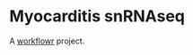# Myocarditis snRNAseq

A [workflowr][] project.

[workflowr]: https://github.com/workflowr/workflowr

